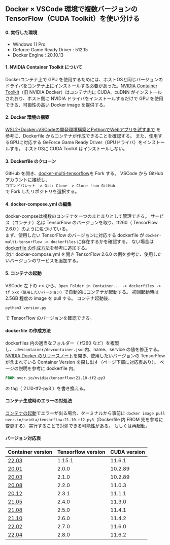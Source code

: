 
## Docker × VSCode 環境で複数バージョンの TensorFlow（CUDA Toolkit）を使い分ける

#### 0. 実行した環境
- Windows 11 Pro
- Geforce Game Ready Driver : 512.15
- Docker Engine : 20.10.13

#### 1. NVIDIA Container Toolkit について
Dockerコンテナ上で GPU を使用するためには、ホストOSと同じバージョンのドライバをコンテナ上にインストールする必要があった。[NVIDIA Container Toolkit](https://github.com/NVIDIA/nvidia-docker
)（旧 NVIDIA Docker）はコンテナ内に CUDA、cuDNN がインストールされおり、ホスト側に NVIDIA ドライバをインストールするだけで GPU を使用できる、可搬性の高い Docker image を提供する。

#### 2. Docker 環境の構築
[WSL2+Docker+VSCodeの開発環境構築とPythonでWebアプリを試すまで](https://zenn.dev/kcabo/articles/c4f9b7fecc503a) を参考に、Dockerfile からコンテナが作成できることを確認する。 また、使用するGPUに対応する GeForce Game Ready Driver（GPUドライバ）をインストールする。 ホストOSに CUDA Toolkit はインストールしない。

#### 3. Dockerfile のクローン
GitHub を開き、[docker-multi-tensorflow](https://github.com/chubachii/docker-multi-tensorflow)を Fork する。 VSCode から GitHub アカウントに接続し、  
`コマンドパレット -> Git: Clone -> Clone from GitHub`  
で Fork したリポジトリを選択する。

#### 4. docker-compose.yml の編集
docker-compseは複数のコンテナを一つのまとまりとして管理できる。  サービス（コンテナ）名は TensorFlow のバージョンを取り、tf260（ TensorFlow 2.6.0 ）のように名づけている。  
まず、使用したい TensorFlow のバージョンに対応する dockerfile が `docker-multi-tensorflow -> dockerfiles` に存在するかを確認する。 ない場合は [dockerfile の作成方法](#dockerfile-の作成方法)を参考に追加する。  
次に docker-compose.yml を開き TensorFlow 2.6.0 の例を参考に、使用したいバージョンのサービスを追加する。

#### 5. コンテナの起動
VSCode 左下の >< から、`Open Folder in Container... -> dockerfiles -> tf xxx（使用したいバージョン）`で自動的にコンテナが起動する。 初回起動時は 2.5GB 程度の image を pull する。 コンテナ起動後、
``` bash
python3 version.py
```
で TensorFlow のバージョンを確認できる。

#### dockerfile の作成方法
dockerfiles 内の適当なフォルダー（ tf260 など）を複製し、`.devcontainer/devcontainer.json`内、name、service の値を修正する。 [NVIDIA Docker のリリースノート](https://docs.nvidia.com/deeplearning/frameworks/tensorflow-release-notes/)を開き、使用したいバージョンの TensorFlow が含まれている Container Version を探し出す（ページ下部に対応表あり）。 ページの説明を参考に dockerfile 内、
``` dockerfile
FROM nvcr.io/nvidia/tensorflow:21.10-tf2-py3
```
の tag（ 21.10-tf2-py3 ）を書き換える。

#### コンテナ生成時のエラーの対処法
[コンテナの起動](#4-コンテナの起動)でエラーが出る場合、ターミナルから事前に
`docker image pull nvcr.io/nvidia/tensorflow:21.10-tf2-py3`（Dockerfile 内 FROM 先を参考に変更する）
実行することで対処できる可能性がある。 もしくは再起動。

#### バージョン対応表
| Container version | Tensorflow version | CUDA version |
| ---- | ---- | ---- |
| [22.03](https://docs.nvidia.com/deeplearning/frameworks/tensorflow-release-notes/rel_22-03.html#rel_22-03) | 1.15.1 | 11.6.1 |
| [20.01](https://docs.nvidia.com/deeplearning/frameworks/tensorflow-release-notes/rel_20-01.html#rel_20-01) | 2.0.0 | 10.2.89 |
| [20.03](https://docs.nvidia.com/deeplearning/frameworks/tensorflow-release-notes/rel_20-03.html#rel_20-03) | 2.1.0 | 10.2.89 |
| [20.08](https://docs.nvidia.com/deeplearning/frameworks/tensorflow-release-notes/rel_20-08.html#rel_20-08) | 2.2.0 | 11.0.3 |
| [20.12](https://docs.nvidia.com/deeplearning/frameworks/tensorflow-release-notes/rel_20-08.html#rel_20-12) | 2.3.1 | 11.1.1 |
| [21.05](https://docs.nvidia.com/deeplearning/frameworks/tensorflow-release-notes/rel_20-08.html#rel_21-05) | 2.4.0 | 11.3.0 |
| [21.08](https://docs.nvidia.com/deeplearning/frameworks/tensorflow-release-notes/rel_20-08.html#rel_21-08) | 2.5.0 | 11.4.1 |
| [21.10](https://docs.nvidia.com/deeplearning/frameworks/tensorflow-release-notes/rel_20-08.html#rel_21-10) | 2.6.0 | 11.4.2 |
| [22.02](https://docs.nvidia.com/deeplearning/frameworks/tensorflow-release-notes/rel_20-08.html#rel_22-02) | 2.7.0 | 11.6.0 |
| [22.04](https://docs.nvidia.com/deeplearning/frameworks/tensorflow-release-notes/rel_20-08.html#rel_22-04) | 2.8.0 | 11.6.2 |